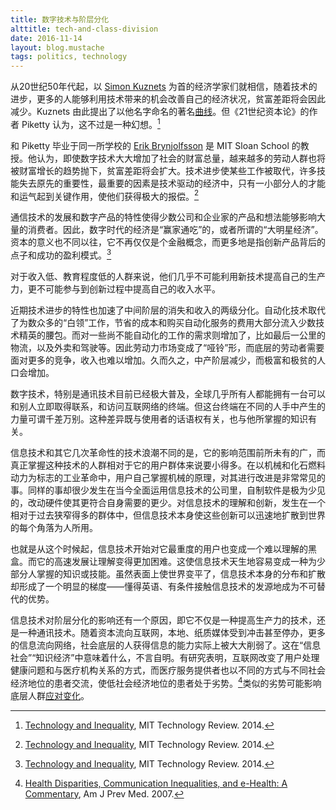 ```yaml
---
title: 数字技术与阶层分化
alttitle: tech-and-class-division
date: 2016-11-14
layout: blog.mustache
tags: politics, technology
---
```


从20世纪50年代起，以 [Simon Kuznets][kuznets] 为首的经济学家们就相信，随着技术的进步，更多的人能够利用技术带来的机会改善自己的经济状况，贫富差距将会因此减少。Kuznets 由此提出了以他名字命名的著名[曲线][kuznets-curve]。但《21世纪资本论》的作者 Piketty 认为，这不过是一种幻想。[^1]

和 Piketty 毕业于同一所学校的 [Erik Brynjolfsson][byrnjolfsson] 是 MIT Sloan School 的教授。他认为，即使数字技术大大增加了社会的财富总量，越来越多的劳动人群也将被财富增长的趋势抛下，贫富差距将会扩大。技术进步使某些工作被取代，许多技能失去原先的重要性，最重要的因素是技术驱动的经济中，只有一小部分人的才能和运气起到关键作用，使他们获得极大的报偿。[^1]

通信技术的发展和数字产品的特性使得少数公司和企业家的产品和想法能够影响大量的消费者。因此，数字时代的经济是“赢家通吃”的，或者所谓的“大明星经济”。资本的意义也不同以往，它不再仅仅是个金融概念，而更多地是指创新产品背后的点子和成功的盈利模式。[^1]

对于收入低、教育程度低的人群来说，他们几乎不可能利用新技术提高自己的生产力，更不可能参与到创新过程中提高自己的收入水平。

近期技术进步的特性也加速了中间阶层的消失和收入的两级分化。自动化技术取代了为数众多的“白领”工作，节省的成本和购买自动化服务的费用大部分流入少数技术精英的腰包。而对一些尚不能自动化的工作的需求则增加了，比如最后一公里的物流，以及外卖和驾驶等。因此劳动力市场变成了“哑铃”形，而底层的劳动者需要面对更多的竞争，收入也难以增加。久而久之，中产阶层减少，而极富和极贫的人口会增加。


数字技术，特别是通讯技术目前已经极大普及，全球几乎所有人都能拥有一台可以和别人立即取得联系，和访问互联网络的终端。但这台终端在不同的人手中产生的力量可谓千差万别。这种差异既与使用者的话语权有关，也与他所掌握的知识有关。

信息技术和其它几次革命性的技术浪潮不同的是，它的影响范围前所未有的广，而真正掌握这种技术的人群相对于它的用户群体来说要小得多。在以机械和化石燃料动力为标志的工业革命中，用户自己掌握机械的原理，对其进行改进是非常常见的事。同样的事却很少发生在当今全面运用信息技术的公司里，自制软件是极为少见的，改动硬件使其更符合自身需要的更少。对信息技术的理解和创新，发生在一个相对于过去狭窄得多的群体中，但信息技术本身使这些创新可以迅速地扩散到世界的每个角落为人所用。

也就是从这个时候起，信息技术开始对它最重度的用户也变成一个难以理解的黑盒。而它的高速发展让理解变得更加困难。这使信息技术天生地容易变成一种为少部分人掌握的知识或技能。虽然表面上使世界变平了，信息技术本身的分布和扩散却形成了一个明显的梯度——懂得英语、有条件接触信息技术的发源地成为不可替代的优势。

信息技术对阶层分化的影响还有一个原因，即它不仅是一种提高生产力的技术，还是一种通讯技术。随着资本流向互联网，本地、纸质媒体受到冲击甚至停办，更多的信息流向网络，社会底层的人获得信息的能力实际上被大大削弱了。这在“信息社会”“知识经济”中意味着什么，不言自明。有研究表明，互联网改变了用户处理健康问题和与医疗机构关系的方式，而医疗服务提供者也以不同的方式与不同社会经济地位的患者交流，使低社会经济地位的患者处于劣势。[^2]类似的劣势可能影响底层人群[应对变化][climate-change]。


[kuznets]: https://en.wikipedia.org/wiki/Simon_Kuznets
[kuznets-curve]: https://en.wikipedia.org/wiki/Kuznets_curve
[byrnjolfsson]: http://ebusiness.mit.edu/erik/
[climate-change]: http://ageconsearch.umn.edu/bitstream/249389/2/CCEP1103Tavoni.pdf

[^1]: [Technology and Inequality](https://www.technologyreview.com/s/531726/technology-and-inequality/), MIT Technology Review. 2014.
[^2]: [Health Disparities, Communication Inequalities, and e-Health: A Commentary](https://www.ncbi.nlm.nih.gov/pmc/articles/PMC2043145/), Am J Prev Med. 2007.
